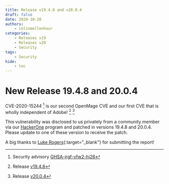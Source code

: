 ```yaml
---
title: Release v19.4.8 and v20.0.4
draft: false
date: 2020-10-20
authors:
    - colinmollenhour
categories:
    - Releases v19
    - Releases v20
    - Security
tags:
    - Security
hide:
    - toc
---
```


# New Release 19.4.8 and 20.0.4

CVE-2020-15244 [^3] is our second OpenMage CVE and our first CVE that is wholly independent of Adobe! [^1] [^2]

<!-- more -->

This vulnerability was disclosed to us privately from a community member via our [HackerOne](https://hackerone.com) program and patched in versions 19.4.8 and 20.0.4. Please update to
one of these version to receive the patch.

A big thanks to [Luke Rogers](https://hackerone.com/convenient){:target="_blank"} for submitting the report!

[^1]: Release [v19.4.8](https://github.com/OpenMage/magento-lts/releases/tag/v19.4.8)
[^2]: Release [v20.0.4](https://github.com/OpenMage/magento-lts/releases/tag/v20.0.4)
[^3]: Security advisory [GHSA-jrgf-vfw2-hj26](https://github.com/advisories/GHSA-jrgf-vfw2-hj26)
